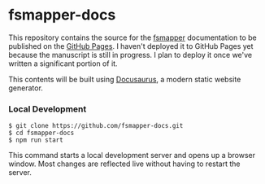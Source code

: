 # fsmapper-docs

This repository contains the source for the [fsmapper](https://github.com/opiopan/fsmapper) documentation to be published on the [GitHub Pages](https://opiopan.github.io/fsmapper-docs/).
I haven't deployed it to GitHub Pages yet because the manuscript is still in progress.
I plan to deploy it once we've written a significant portion of it.

This contents will be built using [Docusaurus](https://docusaurus.io/), a modern static website generator.

### Local Development

```
$ git clone https://github.com/fsmapper-docs.git
$ cd fsmapper-docs
$ npm run start
```

This command starts a local development server and opens up a browser window. Most changes are reflected live without having to restart the server.
